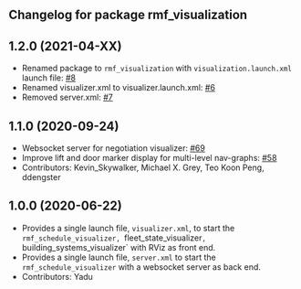## Changelog for package rmf_visualization

1.2.0 (2021-04-XX)
------------------
* Renamed package to `rmf_visualization` with `visualization.launch.xml` launch file: [#8](https://github.com/open-rmf/rmf_visualization/pull/8)
* Renamed visualizer.xml to visualizer.launch.xml: [#6](https://github.com/open-rmf/rmf_visualization/pull/3)
* Removed server.xml: [#7](https://github.com/open-rmf/rmf_visualization/pull/7)


1.1.0 (2020-09-24)
------------------
* Websocket server for negotiation visualizer: [#69](https://github.com/osrf/rmf_schedule_visualizer/issues/69>)
* Improve lift and door marker display for multi-level nav-graphs: [#58](https://github.com/osrf/rmf_schedule_visualizer/issues/58>)
* Contributors: Kevin_Skywalker, Michael X. Grey, Teo Koon Peng, ddengster

1.0.0 (2020-06-22)
------------------
* Provides a single launch file, `visualizer.xml`, to start the `rmf_schedule_visualizer, `fleet_state_visualizer`, `building_systems_visualizer` with RViz as front end.
* Provides a single launch file, `server.xml` to start the `rmf_schedule_visualizer` with a websocket server as back end.
* Contributors: Yadu
